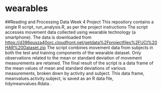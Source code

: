 # wearables
##Reading and Processing Data Week 4 Project
This repository contains a single R script, run_analysis.R, as per the project instructions
The script accesses movement data collected using wearable technology (a smartphone). The data is downloaded from
https://d396qusza40orc.cloudfront.net/getdata%2Fprojectfiles%2FUCI%20HAR%20Dataset.zip
The script combines movement data from subjects in both the test and training components of the wearable dataset. Only observations related to the mean or standard deviation of movement measurements are retained. The final result of the script is a data frame of the mean values of mean and standard deviations of various measurements, broken down by activity and subject. This data frame, meanvalues.activity.subject, is saved as an R data file, tidymeanvalues.Rdata .
